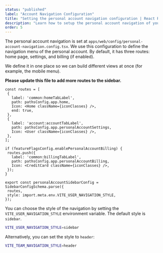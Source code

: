 ```yaml
---
status: "published"
label: "Account Navigation Configuration"
title: "Setting the personal account navigation configuration | React Router Supabase SaaS Kit"
description: "Learn how to setup the personal account navigation of your React Router Supabase application"
order: 5
---
```


The personal account navigation is set at `apps/web/config/personal-account-navigation.config.tsx`. We use this configuration to define the navigation menu of the personal account. By default, it has three routes: home page, settings, and billing (if enabled).

We define it in one place so we can build different views at once (for example, the mobile menu).

**Please update this file to add more routes to the sidebar.**

 ```tsx {% title="apps/web/config/personal-account-navigation.config.tsx" %}
const routes = [
  {
    label: 'common:homeTabLabel',
    path: pathsConfig.app.home,
    Icon: <Home className={iconClasses} />,
    end: true,
  },
  {
    label: 'account:accountTabLabel',
    path: pathsConfig.app.personalAccountSettings,
    Icon: <User className={iconClasses} />,
  },
];

if (featureFlagsConfig.enablePersonalAccountBilling) {
  routes.push({
    label: 'common:billingTabLabel',
    path: pathsConfig.app.personalAccountBilling,
    Icon: <CreditCard className={iconClasses} />,
  });
}

export const personalAccountSidebarConfig = SidebarConfigSchema.parse({
  routes,
  style: import.meta.env.VITE_USER_NAVIGATION_STYLE,
});
```

You can choose the style of the navigation by setting the `VITE_USER_NAVIGATION_STYLE` environment variable. The default style is `sidebar`.

```bash
VITE_USER_NAVIGATION_STYLE=sidebar
```

Alternatively, you can set the style to `header`:

```bash
VITE_TEAM_NAVIGATION_STYLE=header
```

